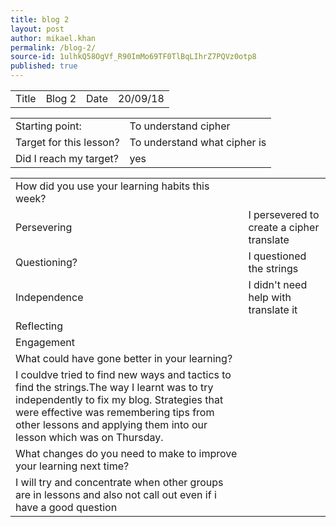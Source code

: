 ```yaml
---
title: blog 2
layout: post
author: mikael.khan
permalink: /blog-2/
source-id: 1ulhkQ58OgVf_R90ImMo69TF0TlBqLIhrZ7PQVz0otp8
published: true
---
```

<table>
  <tr>
    <td>Title</td>
    <td>Blog 2</td>
    <td>Date</td>
    <td>20/09/18</td>
  </tr>
</table>


<table>
  <tr>
    <td>Starting point:</td>
    <td>To understand cipher</td>
  </tr>
  <tr>
    <td>Target for this lesson?</td>
    <td>To understand what cipher is</td>
  </tr>
  <tr>
    <td>Did I reach my target? </td>
    <td>yes</td>
  </tr>
</table>


<table>
  <tr>
    <td>How did you use your learning habits this week?</td>
    <td></td>
  </tr>
  <tr>
    <td>Persevering</td>
    <td>I persevered to create a cipher translate</td>
  </tr>
  <tr>
    <td>Questioning?</td>
    <td>I questioned the strings</td>
  </tr>
  <tr>
    <td>Independence</td>
    <td>I didn't need help with translate it</td>
  </tr>
  <tr>
    <td>Reflecting</td>
    <td></td>
  </tr>
  <tr>
    <td>Engagement</td>
    <td></td>
  </tr>
  <tr>
    <td>What could have gone better in your learning?</td>
    <td></td>
  </tr>
  <tr>
    <td>I couldve tried to find new ways and tactics to find the strings.The way I learnt was to try independently to fix my blog. Strategies that were effective was remembering tips from other lessons and applying them into our lesson which was on Thursday. </td>
    <td></td>
  </tr>
  <tr>
    <td>What changes do you need to make to improve your learning next time?</td>
    <td></td>
  </tr>
  <tr>
    <td>I will try and concentrate when other groups are in lessons and also not call out even if i have a good question</td>
    <td></td>
  </tr>
</table>


